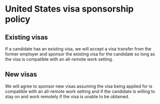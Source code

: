 # United States visa sponsorship policy

## Existing visas
If a candidate has an existing visa, we will accept a visa transfer from the former employer and sponsor the existing visa for the candidate so long as the visa is compatible with an all-remote work setting.


## New visas
We will agree to sponsor new visas assuming the visa being applied for is compatible with an all-remote work setting and if the candidate is willing to stay on and work remotely if the visa is unable to be obtained.
